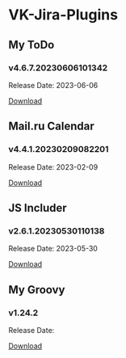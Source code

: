 # VK-Jira-Plugins

## My ToDo
### v4.6.7.20230606101342

Release Date: 2023-06-06

[Download](https://raw.githubusercontent.com/mailru/VK-Jira-Plugins/main/todolist-4.6.7.20230606101342.jar)


## Mail.ru Calendar
### v4.4.1.20230209082201

Release Date: 2023-02-09

[Download](https://raw.githubusercontent.com/mailru/VK-Jira-Plugins/main/mailrucal-4.4.1.20230209082201.jar)

## JS Includer
### v2.6.1.20230530110138

Release Date: 2023-05-30

[Download](https://raw.githubusercontent.com/mailru/VK-Jira-Plugins/main/jsincluder-2.6.1.20230530110138.jar)

## My Groovy
### v1.24.2

Release Date: 

[Download](https://raw.githubusercontent.com/mailru/VK-Jira-Plugins/main/groovy-1.24.2.jar)
